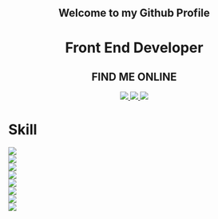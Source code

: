 <div align="center">
   <h2> Welcome to my Github Profile</h2>
   <h1>Front End Developer</h1>
   <h2 align="center" border-labelColor=gray"> FIND ME ONLINE </h2>
   <p align="center">
  <a target="_blank" href="https://www.linkedin.com/in/sadia-sultana-1136371ba/">
    <img src="https://img.shields.io/badge/LinkedIn-blue?style=flat&logo=linkedin&labelColor=gray">
 </a>
  <a target="_blank" href="https://github.com/Sadia-web">
    <img src="https://img.shields.io/badge/Github-red?style=flat&logo=github&labelColor=gray">
  </a>
 <a href="https://drive.google.com/file/d/1pnQPiT1GIMmKcfRnu4DOzSse0B9OFDwT/view?usp=sharing">
    <img src="https://img.shields.io/badge/Resume-blue?style=flat&logo=R&labelColor=gray"">
  </a>
</p>
<h1 align="left"> Skill </h1>      
  
 <div align="left">
  <img src="https://img.shields.io/badge/react%20-%2320232a.svg?&style=for-the-badge&logo=react&logoColor=%2361DAFB"/> <br>
  <img src="https://img.shields.io/badge/express.js%20-%23404d59.svg?&style=for-the-badge"/><br>
  <img src="https://img.shields.io/badge/node.js%20-%2343853D.svg?&style=for-the-badge&logo=node.js&logoColor=white"/><br>
  <img src="https://img.shields.io/badge/redux%20-%23593d88.svg?&style=for-the-badge&logo=redux&logoColor=white"/><br>
  <img src="https://img.shields.io/badge/javascript%20-%23323330.svg?&style=for-the-badge&logo=javascript&logoColor=%23F7DF1E"/><br>
  <img src="https://img.shields.io/badge/material%20ui%20-%230081CB.svg?&style=for-the-badge&logo=material-ui&logoColor=white"/><br>
  <img src="https://img.shields.io/badge/bootstrap%20-%23563D7C.svg?&style=for-the-badge&logo=bootstrap&logoColor=white"/><br>
   <img src="https://img.shields.io/badge/php-%23777BB4.svg?&style=for-the-badge&logo=php&logoColor=white"/><br>
</div>
</div>
           
